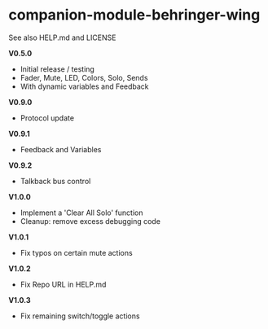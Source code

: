 # companion-module-behringer-wing
See also HELP.md and LICENSE

**V0.5.0**
* Initial release / testing
* Fader, Mute, LED, Colors, Solo, Sends
* With dynamic variables and Feedback

**V0.9.0**
* Protocol update

**V0.9.1**
* Feedback and Variables

**V0.9.2**
* Talkback bus control

**V1.0.0**
* Implement a 'Clear All Solo' function
* Cleanup: remove excess debugging code

**V1.0.1**
* Fix typos on certain mute actions

**V1.0.2**
* Fix Repo URL in HELP.md

**V1.0.3**
* Fix remaining switch/toggle actions
